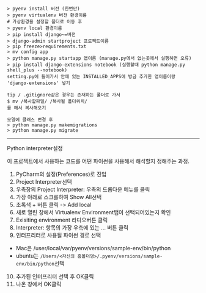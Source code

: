 ```
> pyenv install 버전 (한번만)
> pyenv virtualenv 버전 환경이름
# 가상환경을 설정할 폴더로 이동 후
> pyenv local 환경이름
> pip install django~=버전
> django-admin startproject 프로젝트이름 
> pip freeze>requirements.txt
> mv config app
> python manage.py startapp 앱이름 (manage.py에서 없는곳에서 실행하면 오류)
> pip install django-extensions notebook (실행할때 python manage.py shell_plus --notebook)
setting.py에 들어가서 안에 있는 INSTALLED_APPS에 방금 추가한 앱이름이랑 'django-extensions' 넣기

tip / .gitignore같은 경우는 존재하는 폴더로 가서
$ mv /복사할파일/ /복사될 폴더위치/
를 해서 복사해오기

모델에 클래스 변경 후
> python manage.py makemigrations
> python manage.py migrate
```

----

Python interpreter설정

이 프로젝트에서 사용하는 코드를 어떤 파이썬을 사용해서 해석할지 정해주는 과정.

1. PyCharm의 설정(Preferences)로 진입
2. Project Interpreter선택
3. 우측창의 Project Interpreter: 우측의 드롭다운 메뉴를 클릭
4. 가장 아래로 스크롤하여 Show All선택
5. 초록색 + 버튼 클릭 -> Add local
6. 새로 열린 창에서 Virtualenv Environment탭이 선택되어있는지 확인
7. Exisiting environment 라디오버튼 클릭
8. Interpreter: 항목의 가장 우측에 있는 ... 버튼 클릭
9. 인터프리터로 사용될 파이썬 경로 선택

- Mac은 /user/local/var/pyenv/versions/sample-env/bin/python
- ubuntu는  `/Users/<자신의 홈폴더명>/.pyenv/versions/sample-env/bin/python`선택

10. 추가된 인터프리터 선택 후 OK클릭
11. 나온 창에서 OK클릭

